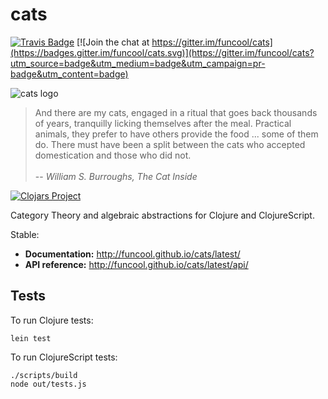 cats
====

[![Travis Badge](https://img.shields.io/travis/funcool/cats/master.svg)](https://travis-ci.org/funcool/cats "Travis Badge")
[![Join the chat at https://gitter.im/funcool/cats](https://badges.gitter.im/funcool/cats.svg)](https://gitter.im/funcool/cats?utm_source=badge&utm_medium=badge&utm_campaign=pr-badge&utm_content=badge)

![](./logo/logo.png "cats logo")

<blockquote>
And there are my cats, engaged in a ritual that goes back thousands of years, tranquilly licking themselves after the meal. Practical animals, they prefer to have others provide the food ... some of them do. There must have been a split between the cats who accepted domestication and those who did not.
<br/> <br/>
-- <cite>William S. Burroughs, The Cat Inside</cite>
</blockquote>

[![Clojars Project](http://clojars.org/funcool/cats/latest-version.svg)](http://clojars.org/funcool/cats)

Category Theory and algebraic abstractions for Clojure and ClojureScript.

Stable:

- **Documentation:** http://funcool.github.io/cats/latest/
- **API reference:** http://funcool.github.io/cats/latest/api/

## Tests

To run Clojure tests:

```
lein test
```

To run ClojureScript tests:

```
./scripts/build
node out/tests.js
```
